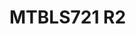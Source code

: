 # MTBLS721 R2
<a name="material" />
<script type="application/ld+json">

  {
    "@context": "https://schema.org/",
    "@type": "ChemicalSubstance",
    "http://purl.org/dc/terms/conformsTo":
      {
        "@type": "CreativeWork",
        "@id": "https://bioschemas.org/profiles/ChemicalSubstance/0.4-RELEASE/"
      },
    "@id": "https://egonw.github.io/nanowiki/nanowiki482.html#material",
    "name": "MTBLS721 R2",
    "sameAs: "http://127.0.0.1/mediawiki/index.php/Special:URIResolver/MTBLS721_R2"
  }
</script>

